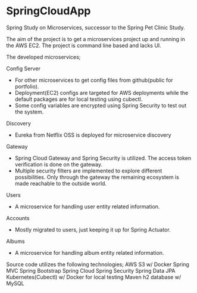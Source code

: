# SpringCloudApp

Spring Study on Microservices, successor to the Spring Pet Clinic Study.

The aim of the project is to get a microservices project up and running in the AWS EC2. The project is command line based and lacks UI. 

The developed microservices;

Config Server
- For other microservices to get config files from github(public for portfolio).
- Deployment(EC2) configs are targeted for AWS deployments while the default packages are for local testing using cubectl.
- Some config variables are encrypted using Spring Security to test out the system.

Discovery
 - Eureka from Netflix OSS is deployed for microservice discovery
 
Gateway
 - Spring Cloud Gateway and Spring Security is utilized. The access token verification is done on the gateway.
 - Multiple security filters are implemented to explore different possibilities. Only through the gateway the remaining ecosystem is made reachable to the outside world. 
 
Users
 - A microservice for handling user entity related information.
 
Accounts
 - Mostly migrated to users, just keeping it up for Spring Actuator.
 
Albums
 - A microservice for handling album entity related information. 

Source code utilizes the following technologies;
AWS S3 w/ Docker
Spring MVC
Spring Bootstrap 
Spring Cloud
Spring Security
Spring Data JPA
Kubernetes(Cubectl) w/ Docker for local testing
Maven
h2 database w/ MySQL
